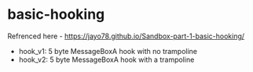 # basic-hooking

Refrenced here - https://jayo78.github.io/Sandbox-part-1-basic-hooking/

- hook_v1: 5 byte MessageBoxA hook with no trampoline
- hook_v2: 5 byte MessageBoxA hook with a trampoline



